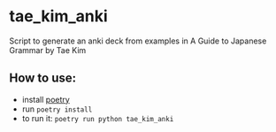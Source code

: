 # tae_kim_anki
Script to generate an anki deck from examples in A Guide to Japanese Grammar by Tae Kim

## How to use:
* install [poetry](https://python-poetry.org/docs/basic-usage/)
* run `poetry install`
* to run it: `poetry run python tae_kim_anki`
